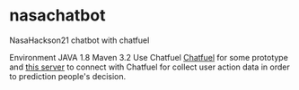 # nasachatbot
NasaHackson21 chatbot with chatfuel

Environment   JAVA 1.8  Maven 3.2
Use Chatfuel  <a href="https://dashboard.chatfuel.com/#/">Chatfuel</a> for some prototype</br>
and <a href="https://tommy770221.com/nasachatbot">this server</a> to connect with Chatfuel for collect user action data in order to prediction people's decision.

